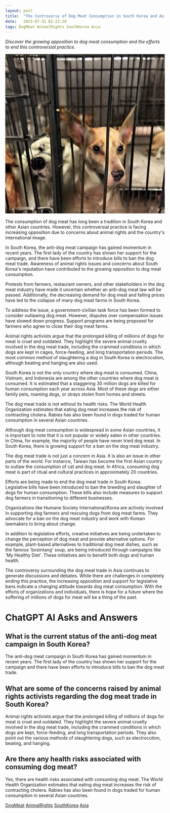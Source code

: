 ```yaml
---
layout: post
title:  "The Controversy of Dog Meat Consumption in South Korea and Asia"
date:   2023-07-31 01:22:28 
tags: DogMeat AnimalRights SouthKorea Asia
---
```

*Discover the growing opposition to dog meat consumption and the efforts to end this controversial practice.*

![An image of dogs in cramped cages, awaiting their fate in the dog meat trade.](/assets/5f4bf795-f015-45d4-879e-630c83ac4d7f.jpg "The Controversy of Dog Meat Consumption in South Korea and Asia")

The consumption of dog meat has long been a tradition in South Korea and other Asian countries. However, this controversial practice is facing increasing opposition due to concerns about animal rights and the country's international image.

In South Korea, the anti-dog meat campaign has gained momentum in recent years. The first lady of the country has shown her support for the campaign, and there have been efforts to introduce bills to ban the dog meat trade. Awareness of animal rights issues and concerns about South Korea's reputation have contributed to the growing opposition to dog meat consumption.

Protests from farmers, restaurant owners, and other stakeholders in the dog meat industry have made it uncertain whether an anti-dog meat law will be passed. Additionally, the decreasing demand for dog meat and falling prices have led to the collapse of many dog meat farms in South Korea.

To address the issue, a government-civilian task force has been formed to consider outlawing dog meat. However, disputes over compensation issues have slowed down progress. Support programs are being proposed for farmers who agree to close their dog meat farms.

Animal rights activists argue that the prolonged killing of millions of dogs for meat is cruel and outdated. They highlight the severe animal cruelty involved in the dog meat trade, including the crammed conditions in which dogs are kept in cages, force-feeding, and long transportation periods. The most common method of slaughtering a dog in South Korea is electrocution, although beating and hanging are also used.

South Korea is not the only country where dog meat is consumed. China, Vietnam, and Indonesia are among the other countries where dog meat is consumed. It is estimated that a staggering 30 million dogs are killed for human consumption each year across Asia. Most of these dogs are either family pets, roaming dogs, or strays stolen from homes and streets.

The dog meat trade is not without its health risks. The World Health Organization estimates that eating dog meat increases the risk of contracting cholera. Rabies has also been found in dogs traded for human consumption in several Asian countries.

Although dog meat consumption is widespread in some Asian countries, it is important to note that it is not popular or widely eaten in other countries. In China, for example, the majority of people have never tried dog meat. In South Korea, there is growing support for a ban on the dog meat industry.

The dog meat trade is not just a concern in Asia. It is also an issue in other parts of the world. For instance, Taiwan has become the first Asian country to outlaw the consumption of cat and dog meat. In Africa, consuming dog meat is part of ritual and cultural practices in approximately 20 countries.

Efforts are being made to end the dog meat trade in South Korea. Legislative bills have been introduced to ban the breeding and slaughter of dogs for human consumption. These bills also include measures to support dog farmers in transitioning to different businesses.

Organizations like Humane Society International/Korea are actively involved in supporting dog farmers and rescuing dogs from dog meat farms. They advocate for a ban on the dog meat industry and work with Korean lawmakers to bring about change.

In addition to legislative efforts, creative initiatives are being undertaken to change the perception of dog meat and provide alternative options. For example, plant-based alternatives to traditional dog meat dishes, such as the famous 'bosintang' soup, are being introduced through campaigns like 'My Healthy Diet'. These initiatives aim to benefit both dogs and human health.

The controversy surrounding the dog meat trade in Asia continues to generate discussions and debates. While there are challenges in completely ending this practice, the increasing opposition and support for legislative bans indicate a changing attitude towards dog meat consumption. With the efforts of organizations and individuals, there is hope for a future where the suffering of millions of dogs for meat will be a thing of the past.


# ChatGPT AI Asks and Answers
## What is the current status of the anti-dog meat campaign in South Korea?
The anti-dog meat campaign in South Korea has gained momentum in recent years. The first lady of the country has shown her support for the campaign and there have been efforts to introduce bills to ban the dog meat trade.

## What are some of the concerns raised by animal rights activists regarding the dog meat trade in South Korea?
Animal rights activists argue that the prolonged killing of millions of dogs for meat is cruel and outdated. They highlight the severe animal cruelty involved in the dog meat trade, including the crammed conditions in which dogs are kept, force-feeding, and long transportation periods. They also point out the various methods of slaughtering dogs, such as electrocution, beating, and hanging.

## Are there any health risks associated with consuming dog meat?
Yes, there are health risks associated with consuming dog meat. The World Health Organization estimates that eating dog meat increases the risk of contracting cholera. Rabies has also been found in dogs traded for human consumption in several Asian countries.


[DogMeat](/tags/DogMeat) [AnimalRights](/tags/AnimalRights) [SouthKorea](/tags/SouthKorea) [Asia](/tags/Asia)